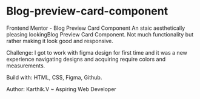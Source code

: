 # Blog-preview-card-component

Frontend Mentor - Blog Preview Card Component
  An staic aesthetically pleasing lookingBlog Preview Card Component.
  Not much functionality but rather making it look good and responsive.

Challenge:
  I got to work with figma design for first time and it was a new experience navigating designs and acquiring require colors and measurements. 

Build with:
  HTML, CSS, Figma, Github. 

Author:
  Karthik.V ~ Aspiring Web Developer
